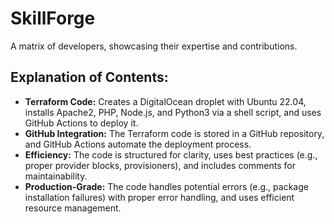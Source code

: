 # SkillForge
A matrix of developers, showcasing their expertise and contributions.

## Explanation of Contents:

- **Terraform Code:** Creates a DigitalOcean droplet with Ubuntu 22.04, installs Apache2, PHP, Node.js, and Python3 via a shell script, and uses GitHub Actions to deploy it.
- **GitHub Integration:** The Terraform code is stored in a GitHub repository, and GitHub Actions automate the deployment process.
- **Efficiency:** The code is structured for clarity, uses best practices (e.g., proper provider blocks, provisioners), and includes comments for maintainability.
- **Production-Grade:** The code handles potential errors (e.g., package installation failures) with proper error handling, and uses efficient resource management.
